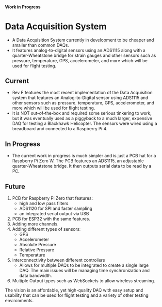 #### Work in Progress
# Data Acquisition System
- A Data Acquisition System currently in development to be cheaper and smaller than common DAQs.
- It features analog-to-digital sensors using an ADS1115 along with a quarter-Wheatstone bridge for strain gauges and other sensors such as pressure, temperature, GPS, accelerometer, and more which will be used for flight testing.

## Current
- Rev F features the most recent implementation of the Data Acquisition system that features an Analog-to-Digital sensor using ADS1115 and other sensors such as pressure, temperature, GPS, accelerometer, and more which will be used for flight testing.
- It is NOT out-of-the-box and required some serious tinkering to work, but it was eventually used as a piggyback to a much larger, expensive DAQ for testing a Blackhawk Helicopter. The sensors were wired using a breadboard and connected to a Raspberry Pi 4.

## In Progress
- The current work in progress is much simpler and is just a PCB hat for a Raspberry Pi Zero W. The PCB features an ADS1115, an adjustable quarter-Wheatstone bridge. It then outputs serial data to be read by a PC.

## Future
1. PCB for Raspberry Pi Zero that features:
    - high and low pass filters
    - ADS1120 for SPI and faster sampling
    - an integrated serial output via USB
2. PCB for ESP32 with the same features.
3. Adding more channels.
4. Adding different types of sensors:
    - GPS
    - Accelerometer
    - Absolute Pressure
    - Relative Pressure
    - Temperature
5. Interconnectivity between different controllers
    - Allows for multiple DAQs to be integrated to create a single large DAQ. The main issues will be managing time synchronization and data bandwidth.
6. Multiple Output types such as WebSockets to allow wireless streaming.

The vision is an affordable, yet high-quality DAQ with easy setup and usability that can be used for flight testing and a variety of other testing environments.
